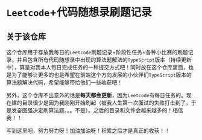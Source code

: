 # `Leetcode`+代码随想录刷题记录

## 关于该仓库

这个仓库用于存放我每日的`Leetcode`刷题记录+阶段性任务+各种小比赛的刷题记录，并且包含所有代码随想录中出现的算法题解法的`TypeScript`版本（持续更新中），算是对我本人每日完成任务的一种提交方式吧！同时放在这个仓库里面，也是为了能够让更多的也是希望在前端这个方向发展的小伙伴们`TypeScript`版本的算法题解决代码，希望能够带给他们一些收获吧！

另外，这个仓库不出意外的话是**每天都会更新**，因为`Leetcode`有每日任务的。现在建的目录很少是因为我刚刚开始刷起（被我人生第一次面试的失败打击到了，于是发奋图强决定刷算法题。。。不是）。之后的目录和文件会越来越多的！相信我！！

写到这里吧，努力努力呀！加油加油呀！积累之后才是真正的收获！！